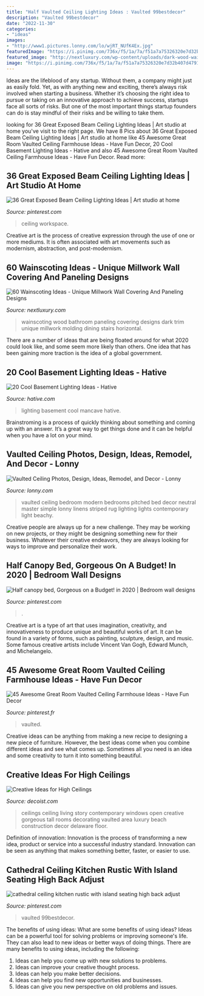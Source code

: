 ```yaml
---
title: "Half Vaulted Ceiling Lighting Ideas : Vaulted 99bestdecor"
description: "Vaulted 99bestdecor"
date: "2022-11-30"
categories:
- "ideas"
images:
- "http://www1.pictures.lonny.com/lo/wjRT_NUfK4Ex.jpg"
featuredImage: "https://i.pinimg.com/736x/f5/1a/7a/f51a7a75326320e7d32b407d4791daee.jpg"
featured_image: "http://nextluxury.com/wp-content/uploads/dark-wood-wainscoting-ideas-bathroom.jpg"
image: "https://i.pinimg.com/736x/f5/1a/7a/f51a7a75326320e7d32b407d4791daee.jpg"
---
```



Ideas are the lifeblood of any startup. Without them, a company might just as easily fold. Yet, as with anything new and exciting, there’s always risk involved when starting a business. Whether it’s choosing the right idea to pursue or taking on an innovative approach to achieve success, startups face all sorts of risks. But one of the most important things startup founders can do is stay mindful of their risks and be willing to take them.

	

		
looking for 36 Great Exposed Beam Ceiling Lighting Ideas | Art studio at home you've visit to the right page. We have 8 Pics about 36 Great Exposed Beam Ceiling Lighting Ideas | Art studio at home like 45 Awesome Great Room Vaulted Ceiling Farmhouse Ideas - Have Fun Decor, 20 Cool Basement Lighting Ideas - Hative and also 45 Awesome Great Room Vaulted Ceiling Farmhouse Ideas - Have Fun Decor. Read more:
		
    
## 36 Great Exposed Beam Ceiling Lighting Ideas | Art Studio At Home

<img loading=lazy src="https://i.pinimg.com/736x/04/f7/66/04f7663b87fff9db8d35ab35f3bf9077.jpg" onerror="this.onerror=null;this.src='https://tse3.mm.bing.net/th?id=OIP.ngQ8quJwhnYZQJ-zlVSp_AHaKy&amp;pid=15.1';" alt="36 Great Exposed Beam Ceiling Lighting Ideas | Art studio at home">

_Source: pinterest.com_

>ceiling workspace. 

	

Creative art is the process of creative expression through the use of one or more mediums. It is often associated with art movements such as modernism, abstraction, and post-modernism.

    
## 60 Wainscoting Ideas - Unique Millwork Wall Covering And Paneling Designs

<img loading=lazy src="http://nextluxury.com/wp-content/uploads/dark-wood-wainscoting-ideas-bathroom.jpg" onerror="this.onerror=null;this.src='https://tse2.mm.bing.net/th?id=OIP.8uR0za9HJ2We4sFADGmcywAAAA&amp;pid=15.1';" alt="60 Wainscoting Ideas - Unique Millwork Wall Covering And Paneling Designs">

_Source: nextluxury.com_

>wainscoting wood bathroom paneling covering designs dark trim unique millwork molding dining stairs horizontal. 

	

There are a number of ideas that are being floated around for what 2020 could look like, and some seem more likely than others. One idea that has been gaining more traction is the idea of a global government.

    
## 20 Cool Basement Lighting Ideas - Hative

<img loading=lazy src="https://hative.com/wp-content/uploads/2014/05/basement-lighting-ideas/17-mancave-lighting.jpg" onerror="this.onerror=null;this.src='https://tse4.mm.bing.net/th?id=OIP.Lv5P2XWwy28z3Ls7FBCDywHaJ4&amp;pid=15.1';" alt="20 Cool Basement Lighting Ideas - Hative">

_Source: hative.com_

>lighting basement cool mancave hative. 

	

Brainstroming is a process of quickly thinking about something and coming up with an answer. It’s a great way to get things done and it can be helpful when you have a lot on your mind.

    
## Vaulted Ceiling Photos, Design, Ideas, Remodel, And Decor - Lonny

<img loading=lazy src="http://www1.pictures.lonny.com/lo/wjRT_NUfK4Ex.jpg" onerror="this.onerror=null;this.src='https://tse2.mm.bing.net/th?id=OIP.9Nxny7DajhsfsNrSe-72ygHaLH&amp;pid=15.1';" alt="Vaulted Ceiling Photos, Design, Ideas, Remodel, and Decor - Lonny">

_Source: lonny.com_

>vaulted ceiling bedroom modern bedrooms pitched bed decor neutral master simple lonny linens striped rug lighting lights contemporary light beachy. 

	

Creative people are always up for a new challenge. They may be working on new projects, or they might be designing something new for their business. Whatever their creative endeavors, they are always looking for ways to improve and personalize their work.

    
## Half Canopy Bed, Gorgeous On A Budget! In 2020 | Bedroom Wall Designs

<img loading=lazy src="https://i.pinimg.com/736x/16/d6/be/16d6be8ed7ae6a469bc3367e85dcd56d.jpg" onerror="this.onerror=null;this.src='https://tse2.mm.bing.net/th?id=OIP.H7bidCag3D4uPWSdzs6pkgHaJ3&amp;pid=15.1';" alt="Half canopy bed, Gorgeous on a Budget! in 2020 | Bedroom wall designs">

_Source: pinterest.com_

>. 

	

Creative art is a type of art that uses imagination, creativity, and innovativeness to produce unique and beautiful works of art. It can be found in a variety of forms, such as painting, sculpture, design, and music. Some famous creative artists include Vincent Van Gogh, Edward Munch, and Michelangelo.

    
## 45 Awesome Great Room Vaulted Ceiling Farmhouse Ideas - Have Fun Decor

<img loading=lazy src="https://i.pinimg.com/736x/f5/1a/7a/f51a7a75326320e7d32b407d4791daee.jpg" onerror="this.onerror=null;this.src='https://tse3.mm.bing.net/th?id=OIP.FpWMT7e26_dEZIjscr_2VwHaKk&amp;pid=15.1';" alt="45 Awesome Great Room Vaulted Ceiling Farmhouse Ideas - Have Fun Decor">

_Source: pinterest.fr_

>vaulted. 

	

Creative ideas can be anything from making a new recipe to designing a new piece of furniture. However, the best ideas come when you combine different ideas and see what comes up. Sometimes all you need is an idea and some creativity to turn it into something beautiful.

    
## Creative Ideas For High Ceilings

<img loading=lazy src="http://cdn.decoist.com/wp-content/uploads/2012/05/contemporary-living-area-with-gorgeous-high-ceiling.jpg" onerror="this.onerror=null;this.src='https://tse2.mm.bing.net/th?id=OIP.D30CLntVbIstQZFJkjdolAHaIg&amp;pid=15.1';" alt="Creative Ideas for High Ceilings">

_Source: decoist.com_

>ceilings ceiling living story contemporary windows open creative gorgeous tall rooms decorating vaulted area luxury beach construction decor delaware floor. 

	

Definition of innovation:
Innovation is the process of transforming a new idea, product or service into a successful industry standard. Innovation can be seen as anything that makes something better, faster, or easier to use.

    
## Cathedral Ceiling Kitchen Rustic With Island Seating High Back Adjust

<img loading=lazy src="https://i.pinimg.com/736x/0b/1d/ec/0b1dec23372fcca4a37951f1212d486f.jpg" onerror="this.onerror=null;this.src='https://tse1.mm.bing.net/th?id=OIP.qIc6g-LROTvTvH27QpnkoAHaLH&amp;pid=15.1';" alt="cathedral ceiling kitchen rustic with island seating high back adjust">

_Source: pinterest.com_

>vaulted 99bestdecor. 

	

The benefits of using ideas: What are some benefits of using ideas?
Ideas can be a powerful tool for solving problems or improving someone's life. They can also lead to new ideas or better ways of doing things. There are many benefits to using ideas, including the following: 
1. Ideas can help you come up with new solutions to problems.
2. Ideas can improve your creative thought process. 
3. Ideas can help you make better decisions. 
4. Ideas can help you find new opportunities and businesses. 
5. Ideas can give you new perspective on old problems and issues.

